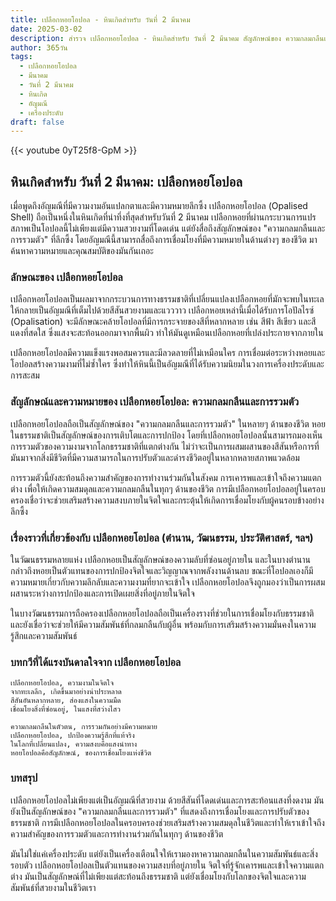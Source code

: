 ```yaml
---
title: เปลือกหอยโอปอล - หินเกิดสำหรับ วันที่ 2 มีนาคม
date: 2025-03-02
description: สำรวจ เปลือกหอยโอปอล - หินเกิดสำหรับ วันที่ 2 มีนาคม สัญลักษณ์ของ ความกลมกลืนและการรวมตัว มาเรียนรู้ความหมายลึกซึ้งของหินพิเศษนี้
author: 365วัน
tags:
  - เปลือกหอยโอปอล
  - มีนาคม
  - วันที่ 2 มีนาคม
  - หินเกิด
  - อัญมณี
  - เครื่องประดับ
draft: false
---
```


{{< youtube 0yT25f8-GpM >}}

## หินเกิดสำหรับ วันที่ 2 มีนาคม: เปลือกหอยโอปอล

เมื่อพูดถึงอัญมณีที่มีความงามอันแปลกตาและมีความหมายลึกซึ้ง เปลือกหอยโอปอล (Opalised Shell) ถือเป็นหนึ่งในหินเกิดที่น่าทึ่งที่สุดสำหรับวันที่ 2 มีนาคม เปลือกหอยที่ผ่านกระบวนการแปรสภาพเป็นโอปอลนี้ไม่เพียงแต่มีความสวยงามที่โดดเด่น แต่ยังสื่อถึงสัญลักษณ์ของ "ความกลมกลืนและการรวมตัว" ที่ลึกซึ้ง โดยอัญมณีนี้สามารถสื่อถึงการเชื่อมโยงที่มีความหมายในด้านต่างๆ ของชีวิต มาค้นหาความหมายและคุณสมบัติของมันกันเถอะ

### ลักษณะของ เปลือกหอยโอปอล

เปลือกหอยโอปอลเป็นผลมาจากกระบวนการทางธรรมชาติที่เปลี่ยนแปลงเปลือกหอยที่มักจะพบในทะเลให้กลายเป็นอัญมณีที่เต็มไปด้วยสีสันสวยงามและแวววาว เปลือกหอยเหล่านี้เมื่อได้รับการโอปัลไรซ์ (Opalisation) จะมีลักษณะคล้ายโอปอลที่มีการกระจายของสีที่หลากหลาย เช่น สีฟ้า สีเขียว และสีแดงที่สดใส ซึ่งแสงจะสะท้อนออกมาจากพื้นผิว ทำให้มันดูเหมือนเปลือกหอยที่เปล่งประกายจากภายใน

เปลือกหอยโอปอลมีความแข็งแรงพอสมควรและมีลวดลายที่ไม่เหมือนใคร การเชื่อมต่อระหว่างหอยและโอปอลสร้างความงามที่ไม่ซ้ำใคร ซึ่งทำให้หินนี้เป็นอัญมณีที่ได้รับความนิยมในวงการเครื่องประดับและการสะสม

### สัญลักษณ์และความหมายของ เปลือกหอยโอปอล: ความกลมกลืนและการรวมตัว

เปลือกหอยโอปอลถือเป็นสัญลักษณ์ของ "ความกลมกลืนและการรวมตัว" ในหลายๆ ด้านของชีวิต หอยในธรรมชาติเป็นสัญลักษณ์ของการเติบโตและการปกป้อง โดยที่เปลือกหอยโอปอลนั้นสามารถมองเห็นการรวมตัวของความงามจากโลกธรรมชาติที่แตกต่างกัน ไม่ว่าจะเป็นการผสมผสานของสีสันหรือการที่มันมาจากสิ่งมีชีวิตที่มีความสามารถในการปรับตัวและดำรงชีวิตอยู่ในหลากหลายสภาพแวดล้อม

การรวมตัวนี้ยังสะท้อนถึงความสำคัญของการทำงานร่วมกันในสังคม การเคารพและเข้าใจถึงความแตกต่าง เพื่อให้เกิดความสมดุลและความกลมกลืนในทุกๆ ด้านของชีวิต การมีเปลือกหอยโอปอลอยู่ในครอบครองเชื่อว่าจะช่วยเสริมสร้างความสงบภายในจิตใจและกระตุ้นให้เกิดการเชื่อมโยงกับผู้คนรอบข้างอย่างลึกซึ้ง

### เรื่องราวที่เกี่ยวข้องกับ เปลือกหอยโอปอล (ตำนาน, วัฒนธรรม, ประวัติศาสตร์, ฯลฯ)

ในวัฒนธรรมหลายแห่ง เปลือกหอยเป็นสัญลักษณ์ของความลับที่ซ่อนอยู่ภายใน และในบางตำนานกล่าวถึงหอยเป็นตัวแทนของการปกป้องจิตใจและวิญญาณจากพลังงานด้านลบ ขณะที่โอปอลเองก็มีความหมายเกี่ยวกับความลึกลับและความงามที่ยากจะเข้าใจ เปลือกหอยโอปอลจึงถูกมองว่าเป็นการผสมผสานระหว่างการปกป้องและการเปิดเผยสิ่งที่อยู่ภายในจิตใจ

ในบางวัฒนธรรมการถือครองเปลือกหอยโอปอลถือเป็นเครื่องรางที่ช่วยในการเชื่อมโยงกับธรรมชาติ และยังเชื่อว่าจะช่วยให้มีความสัมพันธ์ที่กลมกลืนกับผู้อื่น พร้อมกับการเสริมสร้างความมั่นคงในความรู้สึกและความสัมพันธ์

### บทกวีที่ได้แรงบันดาลใจจาก เปลือกหอยโอปอล

```
เปลือกหอยโอปอล, ความงามในจิตใจ
จากทะเลลึก, เกิดขึ้นมาอย่างน่าประหลาด
สีสันอันหลากหลาย, ส่องแสงในความมืด
เชื่อมโยงสิ่งที่ซ่อนอยู่, ในแสงที่สว่างไสว

ความกลมกลืนในตัวตน, การรวมกันอย่างมีความหมาย
เปลือกหอยโอปอล, ปกป้องความรู้สึกที่แท้จริง
ในโลกที่เปลี่ยนแปลง, ความสงบคือแสงนำทาง
หอยโอปอลคือสัญลักษณ์, ของการเชื่อมโยงแห่งชีวิต
```

### บทสรุป

เปลือกหอยโอปอลไม่เพียงแต่เป็นอัญมณีที่สวยงาม ด้วยสีสันที่โดดเด่นและการสะท้อนแสงที่งดงาม มันยังเป็นสัญลักษณ์ของ "ความกลมกลืนและการรวมตัว" ที่แสดงถึงการเชื่อมโยงและการปรับตัวของธรรมชาติ การมีเปลือกหอยโอปอลในครอบครองช่วยเสริมสร้างความสมดุลในชีวิตและทำให้เราเข้าใจถึงความสำคัญของการรวมตัวและการทำงานร่วมกันในทุกๆ ด้านของชีวิต

มันไม่ใช่แค่เครื่องประดับ แต่ยังเป็นเครื่องเตือนใจให้เรามองหาความกลมกลืนในความสัมพันธ์และสิ่งรอบตัว เปลือกหอยโอปอลเป็นตัวแทนของความสงบที่อยู่ภายใน จิตใจที่รู้จักเคารพและเข้าใจความแตกต่าง มันเป็นสัญลักษณ์ที่ไม่เพียงแต่สะท้อนถึงธรรมชาติ แต่ยังเชื่อมโยงกับโลกของจิตใจและความสัมพันธ์ที่สวยงามในชีวิตเรา